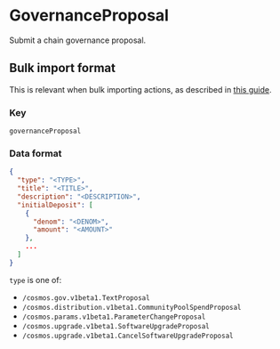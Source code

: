 # GovernanceProposal

Submit a chain governance proposal.

## Bulk import format

This is relevant when bulk importing actions, as described in [this
guide](https://github.com/DA0-DA0/dao-dao-ui/wiki/Bulk-importing-actions).

### Key

`governanceProposal`

### Data format

```json
{
  "type": "<TYPE>",
  "title": "<TITLE>",
  "description": "<DESCRIPTION>",
  "initialDeposit": [
    {
      "denom": "<DENOM>",
      "amount": "<AMOUNT>"
    },
    ...
  ]
}
```

`type` is one of:

- `/cosmos.gov.v1beta1.TextProposal`
- `/cosmos.distribution.v1beta1.CommunityPoolSpendProposal`
- `/cosmos.params.v1beta1.ParameterChangeProposal`
- `/cosmos.upgrade.v1beta1.SoftwareUpgradeProposal`
- `/cosmos.upgrade.v1beta1.CancelSoftwareUpgradeProposal`
